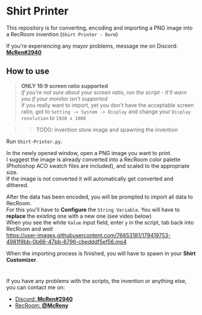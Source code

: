 # Shirt Printer

This repository is for converting, encoding and importing a PNG image into a RecRoom invention (`Shirt Printer - Dorm`)

If you're experiencing any mayor problems, message me on Discord: [**McRen#2940**](https://discordapp.com/users/236809680947511297/)

## How to use 

> **ONLY 16:9 screen ratio supported**\
> *If you're not sure about your screen ratio, run the script - It'll warn you if your monitor isn't supported*\
> If you really want to import, yet you don't have the acceptable screen ratio, got to `Setting -> System -> Display` 
> and change your `Display resolution` to `1920 x 1080`

>>TODO: invention store image and spawning the invention

Run `Shirt-Printer.py`.

In the newly opened window, open a PNG image you want to print.\
I suggest the image is already converted into a RecRoom color palette 
(Photoshop ACO swatch files are included), and scaled to the appropriate size.\
If the image is not converted it will automatically get converted and dithered.

After the data has been encoded, you will be prompted to import all data to RecRoom.\
For this you'll have to **Configure** the `String Variable`. You will have to **replace** the existing one with a new one (see video below)\
When you see the white `Value` input field, enter `y` in the script, tab back into RecRoom and _wait_\
https://user-images.githubusercontent.com/76653181/179419753-4981f9bb-0b66-47bb-8796-cbedddf5ef56.mp4

When the importing process is finished, you will have to spawn in your **Shirt Customizer**.






#
If you have any problems with the scripts, the invention or anything else, you can contact me on:
- [Discord: **McRen#2940**](https://discordapp.com/users/236809680947511297/)
- [RecRoom: **@McReny**](https://rec.net/user/McReny)
